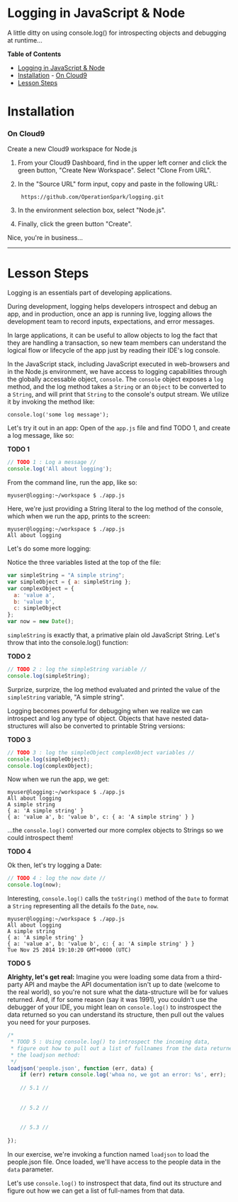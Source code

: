Logging in JavaScript & Node
=============
A little ditty on using console.log() for introspecting objects and debugging at runtime...

**Table of Contents**

- [Logging in JavaScript & Node](#)
- [Installation](#)
		- [On Cloud9](#)
- [Lesson Steps](#)

# Installation

### On Cloud9

Create a new Cloud9 workspace for Node.js

1. From your Cloud9 Dashboard, find in the upper left corner and click the green button, "Create New Workspace".
Select "Clone From URL".
2. In the "Source URL" form input, copy and paste in the following URL:

        https://github.com/OperationSpark/logging.git

3. In the environment selection box, select "Node.js".
4. Finally, click the green button "Create".

Nice, you're in business...

---

# Lesson Steps

Logging is an essentials part of developing applications.  

During development, logging helps developers introspect and debug an app, and in production, once an app is running live, logging allows the development team to record inputs, expectations, and error messages.

In large applications, it can be useful to allow objects to log the fact that they are handling a transaction, so new team members can understand the logical flow or lifecycle of the app just by reading their IDE's log console.

In the JavaScript stack, including JavaScript executed in web-browsers and in the Node.js environment, we have access to logging capabilities through the globally accessable object, `console`.  The `console` object exposes a `log` method, and the log method takes a `String` or an `Object` to be converted to a `String`, and will print that `String` to the console's output stream.  We utilize it by invoking the method like:

    console.log('some log message');

Let's try it out in an app: Open of the `app.js` file and find TODO 1, and create a log message, like so:

**TODO 1**
```javascript
// TODO 1 : Log a message //
console.log('All about logging');
```

From the command line, run the app, like so:

    myuser@logging:~/workspace $ ./app.js 

Here, we're just providing a String literal to the log method of the console, which when we run the app, prints to the screen:

    myuser@logging:~/workspace $ ./app.js 
    All about logging

Let's do some more logging:

Notice the three variables listed at the top of the file:

```javascript
var simpleString = "A simple string";
var simpleObject = { a: simpleString };
var complexObject = { 
  a: 'value a',
  b: 'value b',
  c: simpleObject
};
var now = new Date();
```

`simpleString` is exactly that, a primative plain old JavaScript String.  Let's throw that into the console.log() function:

**TODO 2**

```javascript
// TODO 2 : log the simpleString variable //
console.log(simpleString);
```

Surprize, surprize, the log method evaluated and printed the value of the `simpleString` variable, "A simple string".

Logging becomes powerful for debugging when we realize we can introspect and log any type of object.  Objects that have nested data-structures will also be converted to printable String versions:

**TODO 3**

```javascript
// TODO 3 : log the simpleObject complexObject variables //
console.log(simpleObject);
console.log(complexObject);
```

Now when we run the app, we get:

    myuser@logging:~/workspace $ ./app.js 
    All about logging
    A simple string
    { a: 'A simple string' }
    { a: 'value a', b: 'value b', c: { a: 'A simple string' } }

...the `console.log()` converted our more complex objects to Strings so we could introspect them!


**TODO 4**

Ok then, let's try logging a Date:

```javascript
// TODO 4 : log the now date //
console.log(now);
```

Interesting, `console.log()` calls the `toString()` method of the `Date` to format a `String` representing all the details fo the `Date`, `now`.

    myuser@logging:~/workspace $ ./app.js 
    All about logging
    A simple string
    { a: 'A simple string' }
    { a: 'value a', b: 'value b', c: { a: 'A simple string' } }
    Tue Nov 25 2014 19:10:20 GMT+0000 (UTC)


**TODO 5**

**Alrighty, let's get real:** Imagine you were loading some data from a third-party API and maybe the API documentation isn't up to date (welcome to the real world), so you're not sure what the data-structure will be for values returned.  And, if for some reason (say it was 1991), you couldn't use the debugger of your IDE, you might lean on `console.log()` to instrospect the data returned so you can understand its structure, then pull out the values you need for your purposes.

```javascript
/* 
 * TOOD 5 : Using console.log() to introspect the incoming data, 
 * figure out how to pull out a list of fullnames from the data returned 
 * the loadjson method:
 */
loadjson('people.json', function (err, data) {
    if (err) return console.log('whoa no, we got an error: %s', err);
    
    // 5.1 // 
    
    
    // 5.2 //
    
    
    // 5.3 //
    
});
```

In our exercise, we're invoking a function named `loadjson` to load the people.json file.  Once loaded, we'll have access to the people data in the `data` parameter.

Let's use `console.log()` to instrospect that data, find out its structure and figure out how we can get a list of full-names from that data.
